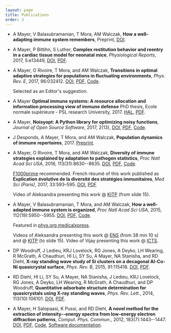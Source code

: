 ```yaml
---
layout: page
title: Publications
order: 3
---
```


* A Mayer, V Balasubramanian, T Mora, AM Walczak, **How a well-adapting immune system remembers**, Preprint, [DOI](https://doi.org/10.1101/347856).

* A Mayer, P Bittihn, S Luther, **Complex restitution behavior and reentry in a cardiac tissue model for neonatal mice**, *Physiological Reports*, 2017, 5:e13449, [DOI](http://doi.org/10.14814/phy2.13449), [PDF](http://physics.princeton.edu/~am66/paper/2017miceheart.pdf).

*   A Mayer, O Rivoire, T Mora, and AM Walczak, **Transitions in optimal adaptive strategies for populations in fluctuating environments**, *Phys. Rev. E*, 2017, 96:032412. [DOI](http://doi.org/10.1103/PhysRevE.96.032412), [PDF](http://physics.princeton.edu/~am66/paper/2017transitions.pdf), [Code](http://github.com/andim/transitions-paper).

    Selected as an Editor's suggestion.

* A Mayer **Optimal immune systems: A resource allocation and information processing view of immune defense** PhD thesis, Ecole normale supérieure - PSL research University, 2017. [HAL](https://hal.archives-ouvertes.fr/tel-01707653), [PDF](http://physics.princeton.edu/~am66/paper/2017phdthesis.pdf).

*   A Mayer, **Noisyopt: A Python library for optimizing noisy functions**, *Journal of Open Source Software*, 2017, 2(13), [DOI](http://doi.org/10.21105/joss.00258), [PDF](http://physics.princeton.edu/~am66/paper/2017noisyopt.pdf), [Code](http://github.com/andim/noisyopt).

*   J Desponds, A Mayer, T Mora, and AM Walczak, **Population dynamics of immune repertoires**, 2017. [Preprint](http://doi.org/10.1101/112755).

*   A Mayer, O Rivoire, T Mora, and AM Walczak, **Diversity of immune strategies explained by adaptation to pathogen statistics**, *Proc Natl Acad Sci USA*, 2016, 113(31):8630--8635. [DOI](http://dx.doi.org/10.1073/pnas.1600663113), [PDF](http://physics.princeton.edu/~am66/paper/2016evolimmune.pdf), [Code](http://github.com/andim/evolimmune).

    [F1000prime](http://f1000.com/prime/726559726) recommended. French résumé of this work published as **Explication évolutive de la diversité des stratégies immunitaires**, *Med Sci (Paris)*, 2017, 33:593–595. [DOI](http://doi.org/10.1051/medsci/20173306012), [PDF](http://physics.princeton.edu/~am66/paper/2017evolimmunefr.pdf)

    Video of Aleksandra presenting this work @ [KITP](http://online.kitp.ucsb.edu/online/immuno16/walczak/) (from slide 15).

*   A Mayer, V Balasubramanian, T Mora, and AM Walczak, **How a well-adapted immune system is organized**, *Proc Natl Acad Sci USA*, 2015, 112(19):5950--5955. [DOI](http://dx.doi.org/10.1073/pnas.1421827112), [PDF](http://physics.princeton.edu/~am66/paper/2015optimmune.pdf), [Code](http://github.com/andim/optimmune). 

    Featured in [phys.org medicalxpress](http://medicalxpress.com/news/2015-05-host-thyself-immune-self-organizes-minimize.html).

    Videos of Aleksandra presenting this work @ [ENS](http://www.savoirs.ens.fr/expose.php?id=2333) (from 38 min 10 s) and @ [KITP](http://online.kitp.ucsb.edu/online/immuno16/walczak/) (to slide 15). Video of Vijay presenting this work @ [ICTS](http://www.youtube.com/watch?v=7xnvNp8SKJY&t=32m0s).

*   DP Woodruff, J Ledieu, KRJ Lovelock, RG Jones, A Deyko, LH Wearing, R McGrath, A Chaudhuri, HI Li, SY Su, A Mayer, NA Stanisha, and RD Diehl, **X-ray standing wave study of Si clusters on a decagonal Al-Co-Ni quasicrystal surface**, *Phys. Rev. B*, 2015, 91:115418. [DOI](http://dx.doi.org/10.1103/PhysRevB.91.115418), [PDF](http://physics.princeton.edu/~am66/paper/2015quasicrystal.pdf).

*   RD Diehl, HI Li, SY Su, A Mayer, NA Stanisha, J Ledieu, KRJ Lovelock, RG Jones, A Deyko, LH Wearing, R McGrath, A Chaudhuri, and DP Woodruff, **Quantitative adsorbate structure determination for quasicrystals using X-ray standing waves**, *Phys. Rev. Lett.*, 2014, 113(10):106101. [DOI](http://dx.doi.org/10.1103/PhysRevLett.113.106101), [PDF](http://physics.princeton.edu/~am66/paper/2014quasicrystal.pdf).

*   A Mayer, H Salopaasi, K Pussi, and RD Diehl, **A novel method for the extraction of intensity--energy spectra from low-energy electron diffraction patterns**, *Comput. Phys. Commun.*, 2012, 183(7):1443--1447. [DOI](http://dx.doi.org/10.1016/j.cpc.2012.02.019), [PDF](http://physics.princeton.edu/~am66/paper/2012easyleed.pdf), [Code](http://github.com/andim/easyleed), [Software documentation](http://andim.github.io/easyleed/).
